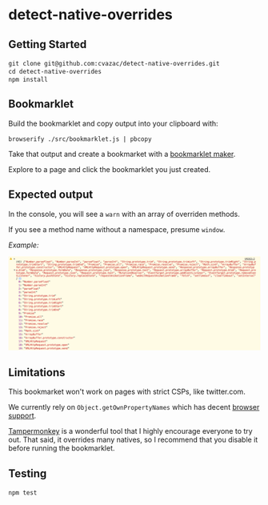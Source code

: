 # detect-native-overrides

## Getting Started
```
git clone git@github.com:cvazac/detect-native-overrides.git
cd detect-native-overrides
npm install
```

## Bookmarklet
Build the bookmarklet and copy output into your clipboard with:
```
browserify ./src/bookmarklet.js | pbcopy
```

Take that output and create a bookmarket with a [bookmarklet maker](https://caiorss.github.io/bookmarklet-maker/). 

Explore to a page and click the bookmarklet you just created.

## Expected output
In the console, you will see a `warn` with an array of overriden methods. 

If you see a method name without a namespace, presume `window`.

*Example:*

![alt text](https://raw.githubusercontent.com/cvazac/detect-native-overrides/master/img/output.png "newrelic.com")

## Limitations
This bookmarket won't work on pages with strict CSPs, like twitter.com.

We currently rely on `Object.getOwnPropertyNames` which has decent [browser support](https://developer.mozilla.org/en-US/docs/Web/JavaScript/Reference/Global_Objects/Object/getOwnPropertyNames#Browser_compatibility).

[Tampermonkey](https://tampermonkey.net/) is a wonderful tool that I highly encourage everyone to try out. That said, it overrides many natives, so I recommend that you disable it before running the bookmarklet. 

## Testing
```
npm test
```
